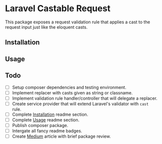 # Laravel Castable Request

This package exposes a request validation rule that applies a cast to the request input just like the eloquent casts.

## Installation

## Usage

## Todo

- [ ] Setup composer dependencies and testing environment.
- [ ] Implement replacer with casts given as string or classname.
- [ ] Implement validation rule handler/controller that will delegate a replacer.
- [ ] Create service provider that will extend Laravel's validator with `cast` rule.
- [ ] Complete [Installation](#installation) readme section.
- [ ] Complete [Usage](#usage) readme section.
- [ ] Publish composer package.
- [ ] Intergate all fancy readme badges.
- [ ] Create [Medium](https://medium.com/) article with brief package review.
